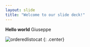 ```yaml
---
layout: slide
title: "Welcome to our slide deck!"
---
```


**Hello world** Giuseppe

![orderedlistocat](https://octodex.github.com/images/orderedlistocat.png)
{: .center}
